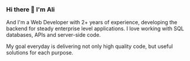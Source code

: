 ### Hi there 👋 I'm Ali
<p>
            And I'm a Web Developer with 2+ years of experience, developing the
            backend for steady enterprise level applications. I love working
            with SQL databases, APIs and server-side code.
          </p>
          <p>
            My goal everyday is delivering not only high quality code, but
            useful solutions for each purpose.
          </p> 
<!--
**alimaldonado/alimaldonado** is a ✨ _special_ ✨ repository because its `README.md` (this file) appears on your GitHub profile.

Here are some ideas to get you started:

- 🔭 I’m currently working on ...
- 🌱 I’m currently learning ...
- 👯 I’m looking to collaborate on ...
- 🤔 I’m looking for help with ...
- 💬 Ask me about ...
- 📫 How to reach me: ...
- 😄 Pronouns: ...
- ⚡ Fun fact: ...
-->
